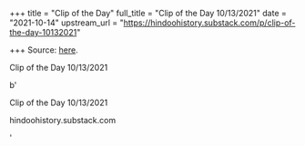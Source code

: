 +++
title = "Clip of the Day"
full_title = "Clip of the Day 10/13/2021"
date = "2021-10-14"
upstream_url = "https://hindoohistory.substack.com/p/clip-of-the-day-10132021"

+++
Source: [here](https://hindoohistory.substack.com/p/clip-of-the-day-10132021).

Clip of the Day 10/13/2021

b'

Clip of the Day 10/13/2021

hindoohistory.substack.com

'

